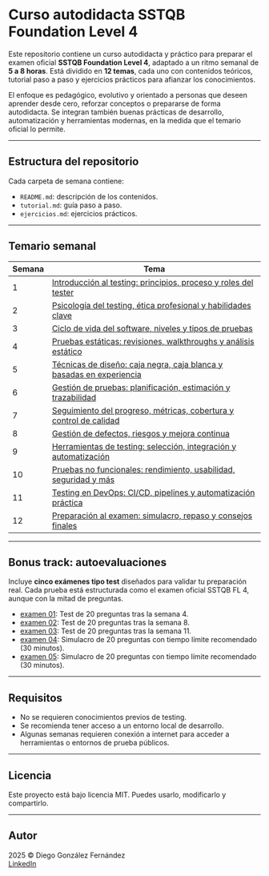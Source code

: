 # Curso autodidacta SSTQB Foundation Level 4

Este repositorio contiene un curso autodidacta y práctico para preparar el examen oficial **SSTQB Foundation Level 4**, adaptado a un ritmo semanal de **5 a 8 horas**. Está dividido en **12 temas**, cada uno con contenidos teóricos, tutorial paso a paso y ejercicios prácticos para afianzar los conocimientos.

El enfoque es pedagógico, evolutivo y orientado a personas que deseen aprender desde cero, reforzar conceptos o prepararse de forma autodidacta. Se integran también buenas prácticas de desarrollo, automatización y herramientas modernas, en la medida que el temario oficial lo permite.

---

## Estructura del repositorio

Cada carpeta de semana contiene:

- `README.md`: descripción de los contenidos.
- `tutorial.md`: guía paso a paso.
- `ejercicios.md`: ejercicios prácticos.

---

## Temario semanal

| Semana | Tema                                                                 |
|--------|----------------------------------------------------------------------|
| 1      | [Introducción al testing: principios, proceso y roles del tester](./semana01/readme.md)     |
| 2      | [Psicología del testing, ética profesional y habilidades clave](./semana02/readme.md)       |
| 3      | [Ciclo de vida del software, niveles y tipos de pruebas](./semana03/readme.md)              |
| 4      | [Pruebas estáticas: revisiones, walkthroughs y análisis estático](./semana04/readme.md)     |
| 5      | [Técnicas de diseño: caja negra, caja blanca y basadas en experiencia](./semana05/readme.md)|
| 6      | [Gestión de pruebas: planificación, estimación y trazabilidad](./semana06/readme.md)        |
| 7      | [Seguimiento del progreso, métricas, cobertura y control de calidad](./semana07/readme.md)  |
| 8      | [Gestión de defectos, riesgos y mejora continua](./semana08/readme.md)                      |
| 9      | [Herramientas de testing: selección, integración y automatización](./semana09/readme.md)    |
| 10     | [Pruebas no funcionales: rendimiento, usabilidad, seguridad y más](./semana10/readme.md)    |
| 11     | [Testing en DevOps: CI/CD, pipelines y automatización práctica](./semana11/readme.md)       |
| 12     | [Preparación al examen: simulacro, repaso y consejos finales](./semana12/readme.md)         |

---

## Bonus track: autoevaluaciones

Incluye **cinco exámenes tipo test** diseñados para validar tu preparación real. Cada prueba está estructurada como el examen oficial SSTQB FL 4, aunque con la mitad de preguntas.

- [examen 01](./bonus-track/01-examen.md): Test de 20 preguntas tras la semana 4.
- [examen 02](./bonus-track/02-examen.md): Test de 20 preguntas tras la semana 8.
- [examen 03](./bonus-track/03-examen.md): Test de 20 preguntas tras la semana 11.
- [examen 04](./bonus-track/04-examen.md): Simulacro de 20 preguntas con tiempo límite recomendado (30 minutos).
- [examen 05](./bonus-track/05-examen.md): Simulacro de 20 preguntas con tiempo límite recomendado (30 minutos).

---

## Requisitos

- No se requieren conocimientos previos de testing.
- Se recomienda tener acceso a un entorno local de desarrollo.
- Algunas semanas requieren conexión a internet para acceder a herramientas o entornos de prueba públicos.

---

## Licencia

Este proyecto está bajo licencia MIT. Puedes usarlo, modificarlo y compartirlo.

---

## Autor

2025 © Diego González Fernández  
[LinkedIn](https://www.linkedin.com/in/diego-gonzalez-fernandez)
